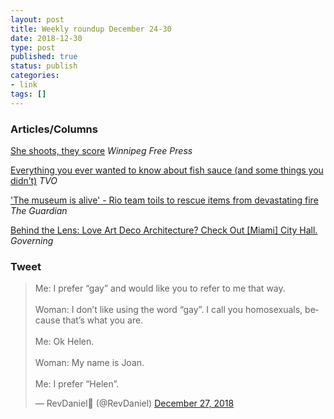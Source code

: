 ```yaml
---
layout: post
title: Weekly roundup December 24-30
date: 2018-12-30
type: post
published: true
status: publish
categories:
- link
tags: []
---
```


### Articles/Columns

[She shoots, they score](https://www.winnipegfreepress.com/local/She-shoots-they-score-476294543.html "She shoots, they score. By: Melissa Martin") *Winnipeg Free Press*

[Everything you ever wanted to know about fish sauce (and some things you didn’t)](https://tvo.org/article/current-affairs/everything-you-ever-wanted-to-know-about-fish-sauce-and-some-things-you-didnt "Everything you ever wanted to know about fish sauce (and some things you didn’t\). By Corey Mintz") *TVO*

['The museum is alive' - Rio team toils to rescue items from devastating fire](https://www.theguardian.com/world/2018/dec/28/the-museum-is-alive-rio-team-toils-to-rescue-items-from-devastating-fire "'The museum is alive' - Rio team toils to rescue items from devastating fire. By Dom Phillips") *The Guardian*

[Behind the Lens: Love Art Deco Architecture? Check Out \[Miami\] City Hall.](https://www.governing.com/topics/transportation-infrastructure/gov-Miami-city-hall-art-deco.html "Behind the Lens: Love Art Deco Architecture? Check Out This City Hall. By David Kidd") *Governing*

### Tweet
<blockquote class="twitter-tweet" data-lang="en"><p lang="en" dir="ltr">Me: I prefer “gay” and would like you to refer to me that way. <br><br>Woman: I don’t like using the word “gay”. I call you homosexuals, because that’s what you are. <br><br>Me: Ok Helen. <br><br>Woman: My name is Joan. <br><br>Me: I prefer “Helen”.</p>&mdash; RevDaniel🎄 (@RevDaniel) <a href="https://twitter.com/RevDaniel/status/1078340566939811842?ref_src=twsrc%5Etfw">December 27, 2018</a></blockquote> <script async src="https://platform.twitter.com/widgets.js" charset="utf-8"></script> 

